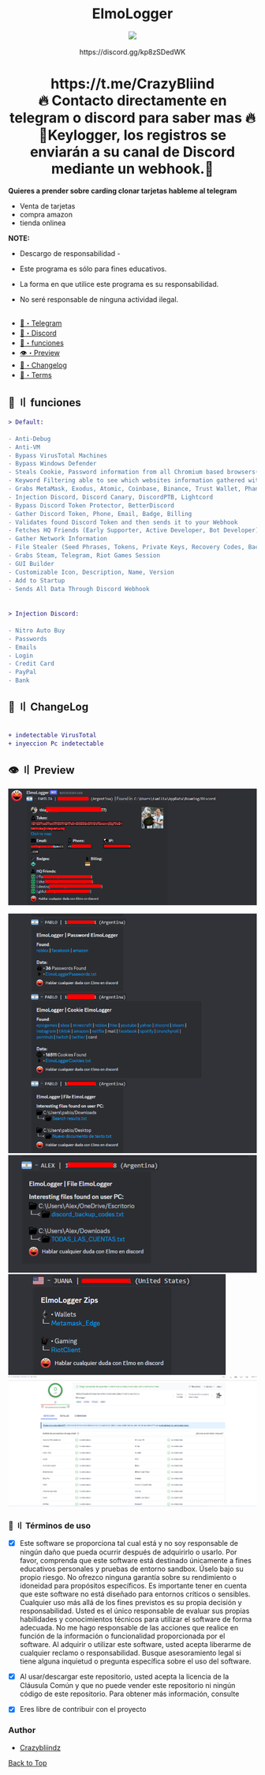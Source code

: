 
<h1 align="center">
ElmoLogger
</h1>
<p align="center"> 
  <kbd>
<img src="https://cdn.discordapp.com/attachments/1134670384642404573/1151602996367589486/image-removebg-preview.png" width="400"></img>
  </kbd>
</p>
<p align="center">
https://discord.gg/kp8zSDedWK<br>
</p>



<h1 align="center">
https://t.me/CrazyBliind<br>
🔥 Contacto directamente en telegram o discord para saber mas 🔥
🚧Keylogger, los registros se enviarán a su canal de Discord mediante un webhook.🚧
</h1>

**Quieres a prender sobre carding clonar tarjetas hableme al telegram** 
- Venta de tarjetas
- compra amazon 
- tienda onlinea 


**NOTE:** 
- Descargo de responsabilidad -
- Este programa es sólo para fines educativos.

- La forma en que utilice este programa es su responsabilidad.

- No seré responsable de ninguna actividad ilegal.


## <a id="content"></a>
- [🌌・Telegram](https://t.me/CrazyBliind)
- [📱・Discord](https://discord.gg/TpJgEEWx)
- [🔰・funciones](#features)
- [👁️・Preview](#preview)
- [📝・Changelog](#changelog)
- [💼・Terms](#terms)






## <a id="features"></a>💎 〢 funciones
```diff
> Default:

- Anti-Debug
- Anti-VM
- Bypass VirusTotal Machines
- Bypass Windows Defender
- Steals Cookie, Password information from all Chromium based browsers(Chrome, Edge, OperaGX, Opera, Brave, Yandex and more)
- Keyword Filtering able to see which websites information gathered without download
- Grabs MetaMask, Exodus, Atomic, Coinbase, Binance, Trust Wallet, Phantom Wallet
- Injection Discord, Discord Canary, DiscordPTB, Lightcord
- Bypass Discord Token Protector, BetterDiscord
- Gather Discord Token, Phone, Email, Badge, Billing
- Validates found Discord Token and then sends it to your Webhook
- Fetches HQ Friends (Early Supporter, Active Developer, Bot Developer)
- Gather Network Information
- File Stealer (Seed Phrases, Tokens, Private Keys, Recovery Codes, Backup Codes, 2FA)
- Grabs Steam, Telegram, Riot Games Session
- GUI Builder
- Customizable Icon, Description, Name, Version
- Add to Startup
- Sends All Data Through Discord Webhook


> Injection Discord:

- Nitro Auto Buy
- Passwords
- Emails
- Login
- Credit Card
- PayPal
- Bank


```




## <a id="changelog"></a>💭 〢 ChangeLog

```diff

+ indetectable VirusTotal
+ inyeccion Pc indetectable

```

## <a id="preview"></a>👁️ 〢 Preview
![](https://github.com/Crazybliindz/ElmoLoggers/blob/main/imagen/1.png)

![](https://github.com/Crazybliindz/ElmoLoggers/blob/main/imagen/2.png)
![](https://github.com/Crazybliindz/ElmoLoggers/blob/main/imagen/3.png)
![](https://github.com/Crazybliindz/ElmoLoggers/blob/main/imagen/4.png)
![](https://github.com/Crazybliindz/ElmoLoggers/blob/main/imagen/5.png)



### <a id="terms"></a>💼 〢 Términos de uso
- [x] Este software se proporciona tal cual está y no soy responsable de ningún daño que pueda ocurrir después de adquirirlo o usarlo. Por favor, comprenda que este software está destinado únicamente a fines educativos personales y pruebas de entorno sandbox. Úselo bajo su propio riesgo. No ofrezco ninguna garantía sobre su rendimiento o idoneidad para propósitos específicos. Es importante tener en cuenta que este software no está diseñado para entornos críticos o sensibles. Cualquier uso más allá de los fines previstos es su propia decisión y responsabilidad. Usted es el único responsable de evaluar sus propias habilidades y conocimientos técnicos para utilizar el software de forma adecuada. No me hago responsable de las acciones que realice en función de la información o funcionalidad proporcionada por el software. Al adquirir o utilizar este software, usted acepta liberarme de cualquier reclamo o responsabilidad. Busque asesoramiento legal si tiene alguna inquietud o pregunta específica sobre el uso del software.

- [x] Al usar/descargar este repositorio, usted acepta la licencia de la Cláusula Común y que no puede vender este repositorio ni ningún código de este repositorio. Para obtener más información, consulte

- [x] Eres libre de contribuir con el proyecto


### Author
- [Crazybliindz](https://github.com/Crazybliindz)



<a href=#top>Back to Top</a></p>
